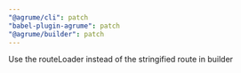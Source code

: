 ```yaml
---
"@agrume/cli": patch
"babel-plugin-agrume": patch
"@agrume/builder": patch
---
```


Use the routeLoader instead of the stringified route in builder
